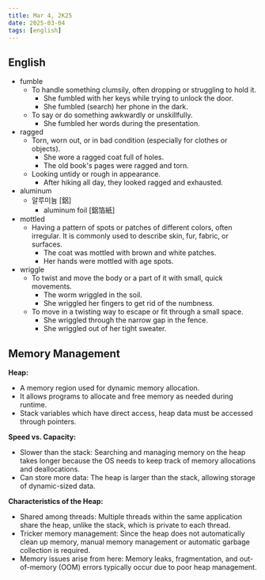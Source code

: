 ```yaml
---
title: Mar 4, 2K25
date: 2025-03-04
tags: [english]
---
```


## English

- fumble
  - To handle something clumsily, often dropping or struggling to hold it.
    - She fumbled with her keys while trying to unlock the door.
    - She fumbled (search) her phone in the dark.
  - To say or do something awkwardly or unskillfully.
    - She fumbled her words during the presentation.
- ragged
  - Torn, worn out, or in bad condition (especially for clothes or objects).
    - She wore a ragged coat full of holes.
    - The old book's pages were ragged and torn.
  - Looking untidy or rough in appearance.
    - After hiking all day, they looked ragged and exhausted.
- aluminum
  - 알루미늄 [鋁]
    - aluminum foil [鋁箔紙]
- mottled
  - Having a pattern of spots or patches of different colors, often irregular. It is commonly used to describe skin, fur, fabric, or surfaces.
    - The coat was mottled with brown and white patches.
    - Her hands were mottled with age spots.
- wriggle
  - To twist and move the body or a part of it with small, quick movements.
    - The worm wriggled in the soil.
    - She wriggled her fingers to get rid of the numbness.
  - To move in a twisting way to escape or fit through a small space.
    - She wriggled through the narrow gap in the fence.
    - She wriggled out of her tight sweater.

## Memory Management

**Heap:**
- A memory region used for dynamic memory allocation.
- It allows programs to allocate and free memory as needed during runtime.
- Stack variables which have direct access, heap data must be accessed through pointers.

**Speed vs. Capacity:**
- Slower than the stack: Searching and managing memory on the heap takes longer because the OS needs to keep track of memory allocations and deallocations.
- Can store more data: The heap is larger than the stack, allowing storage of dynamic-sized data.

**Characteristics of the Heap:**
- Shared among threads: Multiple threads within the same application share the heap, unlike the stack, which is private to each thread.
- Tricker memory management: Since the heap does not automatically clean up memory,  manual memory management or automatic garbage collection is required.
- Memory issues arise from here: Memory leaks, fragmentation, and out-of-memory (OOM) errors typically occur due to poor heap management.